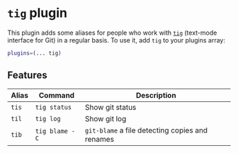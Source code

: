 # `tig` plugin

This plugin adds some aliases for people who work with [`tig`](https://jonas.github.io/tig/) (text-mode interface for Git) in
a regular basis. To use it, add `tig` to your plugins array:

```zsh
plugins=(... tig)
```

## Features

| Alias | Command        | Description                                     |
| ----- | -------------- | ----------------------------------------------- |
| `tis` | `tig status`   | Show git status                                 |
| `til` | `tig log`      | Show git log                                    |
| `tib` | `tig blame -C` | `git-blame` a file detecting copies and renames |
